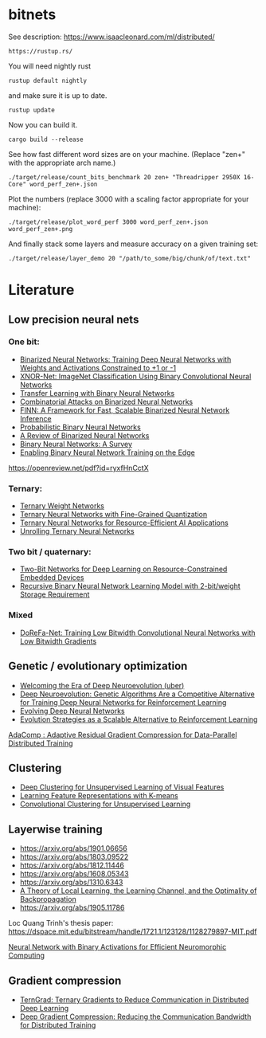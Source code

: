 # bitnets

See description: https://www.isaacleonard.com/ml/distributed/

```
https://rustup.rs/
```
You will need nightly rust
```
rustup default nightly
```
and make sure it is up to date.
```
rustup update
```
Now you can build it.
```
cargo build --release
```

See how fast different word sizes are on your machine. (Replace "zen+" with the appropriate arch name.)
```
./target/release/count_bits_benchmark 20 zen+ "Threadripper 2950X 16-Core" word_perf_zen+.json
```

Plot the numbers (replace 3000 with a scaling factor appropriate for your machine):
```
./target/release/plot_word_perf 3000 word_perf_zen+.json word_perf_zen+.png
```

And finally stack some layers and measure accuracy on a given training set:
```
./target/release/layer_demo 20 "/path/to_some/big/chunk/of/text.txt"
```


# Literature
## Low precision neural nets

### One bit:
- [Binarized Neural Networks: Training Deep Neural Networks with Weights and Activations Constrained to +1 or -1](https://arxiv.org/abs/1602.02830)
- [XNOR-Net: ImageNet Classification Using Binary Convolutional Neural Networks](https://pjreddie.com/media/files/papers/xnor.pdf)
- [Transfer Learning with Binary Neural Networks](https://arxiv.org/abs/1711.10761)
- [Combinatorial Attacks on Binarized Neural Networks](https://arxiv.org/abs/1810.03538)
- [FINN: A Framework for Fast, Scalable Binarized Neural Network Inference](https://arxiv.org/abs/1612.07119)
- [Probabilistic Binary Neural Networks](https://arxiv.org/abs/1809.03368)
- [A Review of Binarized Neural Networks](https://www.mdpi.com/2079-9292/8/6/661/pdf)
- [Binary Neural Networks: A Survey](https://arxiv.org/abs/2004.03333)
- [Enabling Binary Neural Network Training on the Edge](https://arxiv.org/abs/2102.04270)

https://openreview.net/pdf?id=ryxfHnCctX

### Ternary:
- [Ternary Weight Networks](https://arxiv.org/abs/1605.04711)
- [Ternary Neural Networks with Fine-Grained Quantization](https://arxiv.org/abs/1705.01462)
- [Ternary Neural Networks for Resource-Efficient AI Applications](https://arxiv.org/abs/1609.00222)
- [Unrolling Ternary Neural Networks](https://arxiv.org/abs/1909.04509)

### Two bit / quaternary:
- [Two-Bit Networks for Deep Learning on Resource-Constrained Embedded Devices](https://arxiv.org/abs/1701.00485)
- [Recursive Binary Neural Network Learning Model with 2-bit/weight Storage Requirement](https://openreview.net/forum?id=rkONG0xAW)

### Mixed
- [DoReFa-Net: Training Low Bitwidth Convolutional Neural Networks with Low Bitwidth Gradients](https://arxiv.org/abs/1606.06160)

## Genetic / evolutionary optimization
- [Welcoming the Era of Deep Neuroevolution (uber)](https://eng.uber.com/deep-neuroevolution/)
- [Deep Neuroevolution: Genetic Algorithms Are a Competitive Alternative for Training Deep Neural Networks for Reinforcement Learning](https://arxiv.org/abs/1712.06567)
- [Evolving Deep Neural Networks](https://arxiv.org/abs/1703.00548)
- [Evolution Strategies as a Scalable Alternative to Reinforcement Learning](https://blog.openai.com/evolution-strategies/)


[AdaComp : Adaptive Residual Gradient Compression for Data-Parallel Distributed Training](https://arxiv.org/abs/1712.02679)

## Clustering
- [Deep Clustering for Unsupervised Learning of Visual Features](https://arxiv.org/abs/1807.05520)
- [Learning Feature Representations with K-means](https://www-cs.stanford.edu/~acoates/papers/coatesng_nntot2012.pdf)
- [Convolutional Clustering for Unsupervised Learning](https://arxiv.org/abs/1511.06241)

## Layerwise training
- https://arxiv.org/abs/1901.06656
- https://arxiv.org/abs/1803.09522
- https://arxiv.org/abs/1812.11446
- https://arxiv.org/abs/1608.05343
- https://arxiv.org/abs/1310.6343
- [A Theory of Local Learning, the Learning Channel, and the Optimality of Backpropagation](https://arxiv.org/abs/1506.06472)
- https://arxiv.org/abs/1905.11786

Loc Quang Trinh's thesis paper: https://dspace.mit.edu/bitstream/handle/1721.1/123128/1128279897-MIT.pdf


[Neural Network with Binary Activations for Efficient Neuromorphic Computing](http://cs229.stanford.edu/proj2016/report/WanLi-NeuralNetworkWithBinaryActivationsForEfficientNeuromorphicComputing-Report.pdf)

## Gradient compression
- [TernGrad: Ternary Gradients to Reduce Communication in Distributed Deep Learning](https://arxiv.org/abs/1705.07878)
- [Deep Gradient Compression: Reducing the Communication Bandwidth for Distributed Training](https://arxiv.org/abs/1712.01887)

